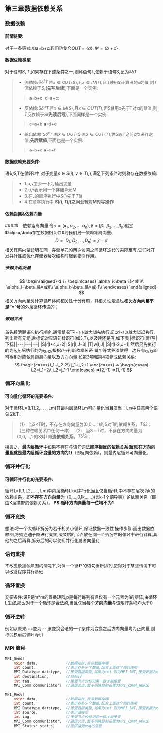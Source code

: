 ## 第三章数据依赖关系

### 数据依赖
#### 前情提要:
对于一条等式,如a=b+c;我们称集合$OUT=\{a\},IN=\{b+c\}$

#### 数据依赖类型
对于语句$S,T$,如果存在下述条件之一,则称语句T,依赖于语句S,记为$S\delta T$
>+ 流依赖:$S\delta^f T$ 若$x\in OUT(S)$,且$x\in IN(T)$,且T使用S计算出的x的值,则$T$流依赖于$S$,**(先写后读)**,下面是一个实例:
>>**a**=b+c;
>>d=**a**+c;
>+ 反依赖:$S\delta^a T$,若$x\in IN(S)$,且$x\in OUT(T)$,但S使用x先于T对x的赋值,则$T$反依赖于$S$**(先读后写)**,下面同样是一个实例:
>>c=**a**+b
>>**a**=d+e
>+ 输出依赖:$S\delta^o T$,若$x\in OUT(S)$且$x\in OUT(T)$,但S较T之前对x进行定值,**先后赋值**,下面也是一个实例:
>>**a**=b+c
>>**a**=e+f

#### 数据依赖充要条件:
语句S,T在循环L中,对于变量$s\in S(i),v\in T(j)$,满足下列条件时则称存在数据依赖:
>+ 1.u,v至少一个为输出变量
>+ 2.u,v表示用一个存储单元M
>+ 3.在L的顺序执行中$S(i)$先于$T(i)$
>+ 4.在顺序执行中 **$S(i),T(j)$之间没有对M的写操作**

#### 依赖距离&依赖向量
#####　依赖距离向量
令$\alpha=(\alpha_1,\alpha_2,...,\alpha_n),\beta=(\beta_1,\beta_2,...,\beta_n)$假定$\alpha,\beta存在数据相关性$则我们另一依赖距离向量:
$$D=(D_1,D_2,...,D_n)=\beta-\alpha$$
相关距离向量指明在同一存储单元的两次访问之间循环迭代的实际距离,它们对开发并行性或优化存储器层次结构时起到指引作用。

##### 依赖方向向量
$$
\begin{aligned}
d_i=
\begin{cases}
\alpha_i<\beta_i&<或1\\
\alpha_i=\beta_i&=或0\\
\alpha_i>\beta_i&>或-1\\
\end{cases}
\end{aligned}
$$
相关方向向量对计算循环体间相关性十分有用，其相关性是通过**相关方向向量不是”=”号**的外层循环传递的；

##### 做题方法
首先摸清楚语句执行顺序,通常情况下i+a,a越大越先执行,反之i-a,a越大越迟执行.
列出所有元组,后标记对应语句标识符(如S,T),以及读还是写,如下表
|标识符|读/写|下标|
|---|---|---|
|S|r|I+4,J-2|
|S|r|I,J+3|
|T|w|I,J|
|S|r|I-2,J+1|
然后另先执行的为$i_1,j_1$,后执行的为$i_2,j_2$,根据r/w判断依赖关系
做个等式移项使得一边只有$i_2,j_2$即可得到对应依赖距离向量以及方向向量,如第3项和第4项组成依赖关系:
$$
\begin{cases}
i_1=i_2-2\\
j_1=j_2+1
\end{cases}
=>
\begin{cases}
i_2=i_1+2\\
j_2=j_1-1
\end{cases}
=>(2,-1)
=>(1,-1)
$$
### 循环向量化
#### 可向量化循环的充要条件:
对于循环L=(L1,L2,. . ., Lm)其最内层循环Lm可向量化当且仅当：Lm中任意两个语句S和T，
>（1） 当S<T时，不存在方向向量为(0,0,…,1)的S对T的依赖关系，$T\delta S$；（三种依赖关系中任何一种）
>（2） 当S＝T时，不存在方向向量为(0,0,…,1)的S对T的**流依赖关系**，$T \delta^f S$；

换言之，**最内层循环**中如果不存在与语句词法**顺序相反的依赖关系(反映在方向向量里就是最内层循环变量的方向为1)**（即反向依赖），则最内层循环可向量化。


### 循环并行化
#### 可循环并行化的充要条件:
循环L=(L1,L2,. . ., Lm)中内层循环Lk可并行化当且仅当循环L中不存在层次为k的依赖关系，即**不存在方向向量**为（0,…,0,1k,*,…,*)(含k-1个前导零）的依赖关系（即由K层携带的依赖关系）。
**PS:循环方向向量每一位均不为1**

### 循环变换
想法:将一个大循环拆分为若干相关小循环,保证数据一致性
操作步骤:画出数据依赖图,将强连通子图进行凝聚,凝聚后的节点放在同一个拆分后的循环中进行计算,其他的之后再算,拆分后的可以使用并行化或者向量化

### 语句重排
不改变数据依赖图的情况下,对同一个循环的语句重新排列,使得对于某些情况下可以改善程序并行基础

### 循环置换 
充要条件:设P是m*m的置换矩阵,p是每行每列有且仅有一个元素为1的矩阵,由循环L生成,那么对于一个循环是合法的,当且仅当每个**方向向量**与该矩阵乘积均大于0

### 循环逆转
例如从原来i++变为i--,该变换合法的一个条件为变换之后方向向量均为正向量,则称变换前后循环等价

### MPI 编程
```c++
MPI_Send(
    void* data,             //数据指针,表示数据存哪
    int count,              //表示存多少个数据,配合上面这个指针使用
    MPI_Datatype datatype,  //接受数据类型,如果为int 则为MPI_INT,接受数据为char 则为MPI_CHAR
    int destination,        //目标id
    int tag,                //接受节点的标记需一致才能接受
    MPI_Comm communicator)  //通信交流,暂不明确目前设置为MPI_COMM_WORLD

MPI_Recv(
    void* data,             //数据指针,表示数据存哪
    int count,              //表示存多少个数据,配合上面这个指针使用
    MPI_Datatype datatype,  //接受数据类型,如果为int 则为MPI_INT,接受数据为char 则为MPI_CHAR
    int source,             //表示谁接受
    int tag,                //接受节点的标记需一致才能接受
    MPI_Comm communicator,  //通信交流,暂不明确目前设置为MPI_COMM_WORLD
    MPI_Status* status)     //提供接受msg的信息
``` 